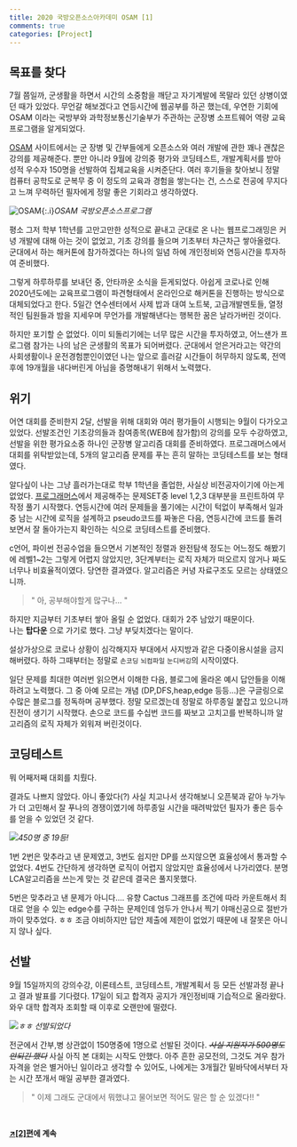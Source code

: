 ```yaml
---
title: 2020 국방오픈소스아카데미 OSAM [1]
comments: true
categories: [Project]
---
```



목표를 찾다
---


7월 쯤일까, 군생활을 하면서 시간의 소중함을 깨닫고 자기계발에 목말라 있던 상병이였던 때가 있었다. 무언갈 해보겠다고 연등시간에 웹공부를 하곤 했는데, 우연한 기회에 OSAM 이라는 국방부와 과학정보통신기술부가 주관하는 군장병 소프트웨어 역량 교육 프로그램을 알게되었다.


[OSAM](http://osam.kr) 사이트에서는 군 장병 및 간부들에게 오픈소스와 여러 개발에 관한 꽤나 괜찮은 강의를 제공해준다. 뿐만 아니라 9월에 강의중 평가와 코딩테스트, 개발계획서를 받아 성적 우수자 150명을 선발하여 집체교육을 시켜준단다. 여러 후기들을 찾아보니 정말 컴퓨터 공학도로 군복무 중 이 정도의 교육과 경험을 쌓는다는 건, 스스로 전공에 무지다고 느껴 무력하던 필자에게 정말 좋은 기회라고 생각하였다.

![OSAM](https://blog.kakaocdn.net/dn/nvAeJ/btqIX4dSKWO/wq68R9kdUl3GlnE42kfH51/img.png){:.i}*OSAM 국방오픈소스프로그램*

평소 그저 학부 1학년를 고만고만한 성적으로 끝내고 군대로 온 나는 웹프로그래밍은 커녕 개발에 대해 아는 것이 없었고, 기초 강의를 들으며 기초부터 차근차근 쌓아올렸다. 군대에서 하는 해커톤에 참가하겠다는 하나의 일념 하에 개인정비와 연등시간을 투자하여 준비했다. 

그렇게 하루하루를 보내던 중, 안타까운 소식을 듣게되었다. 아쉽게 코로나로 인해 2020년도에는 교육프로그램이 파견형태에서 온라인으로 해커톤을 진행하는 방식으로 대체되었다고 한다. 5일간 연수센터에서 사제 밥과 대여 노트북, 고급개발멘토들, 열정적인 팀원들과 밤을 지세우며 무언가를 개발해낸다는 행복한 꿈은 날라가버린 것이다.

하지만 포기할 순 없었다. 이미 되돌리기에는 너무 많은 시간을 투자하였고, 어느샌가 프로그램 참가는 나의 남은 군생활의 목표가 되어버렸다. 군대에서 얻은거라고는 약간의 사회생활이나 운전경험뿐인이였던 나는 앞으로 흘러갈 시간들이 허무하지 않도록, 전역 후에 19개월을 내다버린게 아님을 증명해내기 위해서 노력했다.

위기
---
어연 대회를 준비한지 2달, 선발을 위해 대회와 여러 평가들이 시행되는 9월이 다가오고 있었다. 선발조건인 기초강의들과 참여종목(WEB에 참가함)의 강의를 모두 수강하였고, 선발을 위한 평가요소중 하나인 군장병 알고리즘 대회를 준비하였다. 프로그래머스에서 대회를 위탁받았는데, 5개의 알고리즘 문제를 푸는 흔히 말하는 코딩테스트를 보는 형태였다. 

알다싶이 나는 그냥 흘러가는대로 학부 1학년을 졸업한, 사실상 비전공자이기에 아는게 없었다. [프로그래머스](http://programmers.co.kr)에서 제공해주는 문제SET중 level 1,2,3 대부분을 프린트하여 무작정 풀기 시작했다. 연등시간에 여러 문제들을 풀기에는 시간이 턱없이 부족해서 일과 중 남는 시간에 로직을 설계하고 pseudo코드를 짜놓은 다음, 연등시간에 코드를 돌려보면서 잘 돌아가는지 확인하는 식으로 코딩테스트를 준비했다.  

c언어, 파이썬 전공수업을 들으면서 기본적인 정렬과 완전탐색 정도는 어느정도 해봤기에 레벨1~2는 그렇게 어렵지 않았지만, 3단계부터는 로직 자체가 떠오르지 않거나 짜도 너무나 비효율적이였다. 당연한 결과였다. 알고리즘은 커녕 자료구조도 모르는 상태였으니까.

> " 아, 공부해야할게 많구나... "

하지만 지금부터 기초부터 쌓아 올릴 순 없었다. 대회가 2주 남았기 때문이다.  
나는 **탑다운** 으로 가기로 했다. 그냥 부딪치겠다는 말이다.

설상가상으로 코로나 상황이 심각해지자 부대에서 사지방과 같은 다중이용시설을 금지해버렸다. 하하 그때부터는 정말로 `손코딩` `뇌컴파일` `눈디버깅`의 시작이였다.

일단 문제를 최대한 여러번 읽으면서 이해한 다음, 블로그에 올라온 예시 답안들을 이해하려고 노력했다. 그 중 아예 모르는 개념 (DP,DFS,heap,edge 등등...)은 구글링으로 수많은 블로그를 정독하며 공부했다. 정말 모르겠는데 정말로 하루종일 붙잡고 있으니까 진전이 생기기 시작했다. 손으로 코드를 수십번 코드를 짜보고 고치고를 반복하니까 알고리즘의 로직 자체가 외워져 버린것이다. 

코딩테스트
---
뭐 어째저째 대회를 치뤘다. 

결과도 나쁘지 않았다. 아니 좋았다(?) 사실 치고나서 생각해보니 오픈북과 같아 누가누가 더 고민해서 잘 푸나의 경쟁이였기에 하루종일 시간을 때려박았던 필자가 좋은 등수를 얻을 수 있었던 것 같다.

![](https://i.ibb.co/6mHv4h0/rank.png)*450명 중 19등!*

1번 2번은 맞추라고 낸 문제였고, 3번도 쉽지만 DP를 쓰지않으면 효율성에서 통과할 수 없었다. 4번도 간단하게 생각하면 로직이 어렵지 않았지만 효율성에서 나가리였다. 분명 LCA알고리즘을 쓰는게 맞는 것 같은데 결국은 풀지못했다.

5번은 맞추라고 낸 문제가 아니다.... 유향 Cactus 그래프를 조건에 따라 카운트해서 최대로 얻을 수 있는 edge수를 구하는 문제인데 엄두가 안나서 찍기 야매신공으로 절반가까이 맞추었다. ㅎㅎ 조금 야비하지만 답안 제출에 제한이 없었기 때문에 내 잘못은 아니지 않나 싶다. 

선발
---
9월 15일까지의 강의수강, 이론테스트, 코딩테스트, 개발계획서 등 모든 선발과정 끝나고 결과 발표를 기다렸다. 17일이 되고 합격자 공지가 개인정비때 기습적으로 올라왔다. 와우 대학 합격자 조회할 때 이후로 오랜만에 떨렸다. 

![](https://i.ibb.co/rdsMRpn/2020-11-15-190724.png)*ㅎㅎ 선발되었다*

전군에서 간부,병 상관없이 150명중에 1명으로 선발된 것이다. ~~*사실 지원자가 500명도 안되긴 했다*~~ 사실 아직 본 대회는 시작도 안했다. 아주 흔한 공모전의, 그것도 겨우 참가자격을 얻은 별거아닌 일이라고 생각할 수 있어도, 나에게는 3개월간 밑바닥에서부터 자는 시간 쪼개서 매일 공부한 결과였다. 

> " 이제 그래도 군대에서 뭐했냐고 물어보면 적어도 말은 할 순 있겠다!! "


<br />

**[↗[2]편](../categories/Contest)에 계속**
